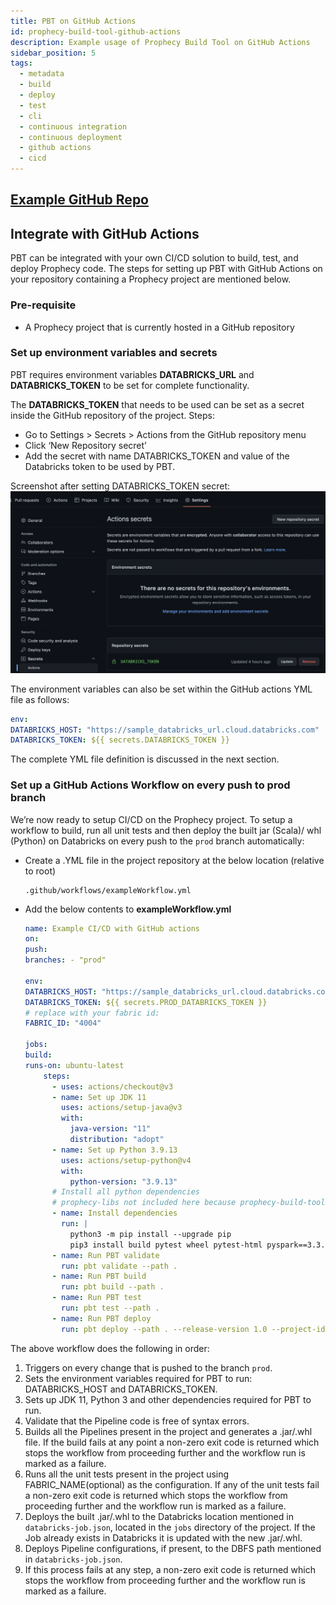 ```yaml
---
title: PBT on GitHub Actions
id: prophecy-build-tool-github-actions
description: Example usage of Prophecy Build Tool on GitHub Actions
sidebar_position: 5
tags:
  - metadata
  - build
  - deploy
  - test
  - cli
  - continuous integration
  - continuous deployment
  - github actions
  - cicd
---
```


## [Example GitHub Repo](https://github.com/prophecy-samples/external-cicd-template)

## Integrate with GitHub Actions

PBT can be integrated with your own CI/CD solution to build, test, and deploy Prophecy code. The steps for setting up PBT with GitHub Actions on your repository containing a Prophecy project are mentioned below.

### Pre-requisite

- A Prophecy project that is currently hosted in a GitHub repository

### Set up environment variables and secrets

PBT requires environment variables **DATABRICKS_URL** and **DATABRICKS_TOKEN** to be set for complete functionality.

The **DATABRICKS_TOKEN** that needs to be used can be set as a secret inside the GitHub repository of the project.
Steps:

- Go to Settings > Secrets > Actions from the GitHub repository menu
- Click ‘New Repository secret’
- Add the secret with name DATABRICKS_TOKEN and value of the Databricks token to be used by PBT.

Screenshot after setting DATABRICKS_TOKEN secret:
![GitHub Actions Secret addition](img/pbt-github-secret.png)

The environment variables can also be set within the GitHub actions YML file as follows:

```yaml
env:
DATABRICKS_HOST: "https://sample_databricks_url.cloud.databricks.com"
DATABRICKS_TOKEN: ${{ secrets.DATABRICKS_TOKEN }}
```

The complete YML file definition is discussed in the next section.

### Set up a GitHub Actions Workflow on every push to prod branch

We’re now ready to setup CI/CD on the Prophecy project.
To setup a workflow to build, run all unit tests and then deploy the built jar (Scala)/ whl (Python) on Databricks on every push to the `prod` branch automatically:

- Create a .YML file in the project repository at the below location (relative to root)

  ```
  .github/workflows/exampleWorkflow.yml
  ```

- Add the below contents to **exampleWorkflow.yml**

  ```yaml
  name: Example CI/CD with GitHub actions
  on:
  push:
  branches: - "prod"

  env:
  DATABRICKS_HOST: "https://sample_databricks_url.cloud.databricks.com"
  DATABRICKS_TOKEN: ${{ secrets.PROD_DATABRICKS_TOKEN }}
  # replace with your fabric id:
  FABRIC_ID: "4004"

  jobs:
  build:
  runs-on: ubuntu-latest
      steps:
        - uses: actions/checkout@v3
        - name: Set up JDK 11
          uses: actions/setup-java@v3
          with:
            java-version: "11"
            distribution: "adopt"
        - name: Set up Python 3.9.13
          uses: actions/setup-python@v4
          with:
            python-version: "3.9.13"
        # Install all python dependencies
        # prophecy-libs not included here because prophecy-build-tool takes care of it by reading each pipeline's setup.py
        - name: Install dependencies
          run: |
            python3 -m pip install --upgrade pip
            pip3 install build pytest wheel pytest-html pyspark==3.3.0  prophecy-build-tool
        - name: Run PBT validate
          run: pbt validate --path .
        - name: Run PBT build
          run: pbt build --path .
        - name: Run PBT test
          run: pbt test --path .
        - name: Run PBT deploy
          run: pbt deploy --path . --release-version 1.0 --project-id example_project_id
  ```

The above workflow does the following in order:

1. Triggers on every change that is pushed to the branch `prod`.
2. Sets the environment variables required for PBT to run: DATABRICKS_HOST and DATABRICKS_TOKEN.
3. Sets up JDK 11, Python 3 and other dependencies required for PBT to run.
4. Validate that the Pipeline code is free of syntax errors.
5. Builds all the Pipelines present in the project and generates a .jar/.whl file. If the build fails at any point a non-zero exit code is returned which stops the workflow from proceeding further and the workflow run is marked as a failure.
6. Runs all the unit tests present in the project using FABRIC_NAME(optional) as the configuration. If any of the unit tests fail a non-zero exit code is returned which stops the workflow from proceeding further and the workflow run is marked as a failure.
7. Deploys the built .jar/.whl to the Databricks location mentioned in `databricks-job.json`, located in the `jobs` directory of the project. If the Job already exists in Databricks it is updated with the new .jar/.whl.
8. Deploys Pipeline configurations, if present, to the DBFS path mentioned in `databricks-job.json`.
9. If this process fails at any step, a non-zero exit code is returned which stops the workflow from proceeding further and the workflow run is marked as a failure.
